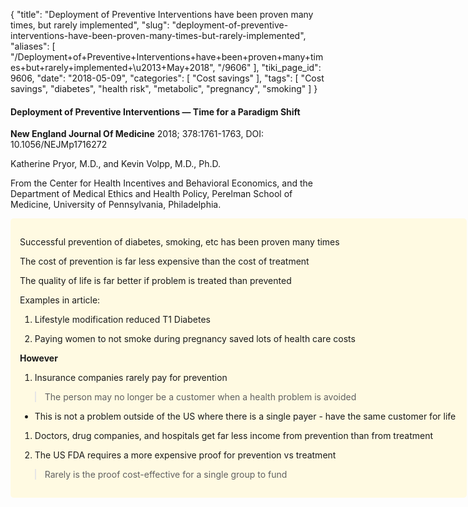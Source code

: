 {
    "title": "Deployment of Preventive Interventions have been proven many times, but rarely implemented",
    "slug": "deployment-of-preventive-interventions-have-been-proven-many-times-but-rarely-implemented",
    "aliases": [
        "/Deployment+of+Preventive+Interventions+have+been+proven+many+times+but+rarely+implemented+\u2013+May+2018",
        "/9606"
    ],
    "tiki_page_id": 9606,
    "date": "2018-05-09",
    "categories": [
        "Cost savings"
    ],
    "tags": [
        "Cost savings",
        "diabetes",
        "health risk",
        "metabolic",
        "pregnancy",
        "smoking"
    ]
}


#### Deployment of Preventive Interventions — Time for a Paradigm Shift

 **New England Journal Of Medicine**  2018; 378:1761-1763, DOI: 10.1056/NEJMp1716272

Katherine Pryor, M.D., and Kevin Volpp, M.D., Ph.D.

From the Center for Health Incentives and Behavioral Economics, and the Department of Medical Ethics and Health Policy, Perelman School of Medicine, University of Pennsylvania, Philadelphia.

<div class="border" style="background-color:#FFFAE2;padding:15px;margin:10px 0;border-radius:5px;width:700px">

Successful prevention of diabetes, smoking, etc has been proven many times

The cost of prevention is far less expensive than the cost of treatment

The quality of life is far better if problem is treated than prevented

Examples in article: 

1. Lifestyle modification reduced T1 Diabetes

1. Paying women to not smoke during pregnancy saved lots of health care costs

 **However** 

1. Insurance companies rarely pay for prevention

> The person may no longer be a customer when a health problem is avoided

   * This is not a problem outside of the US where there is a single payer - have the same customer for life

1. Doctors, drug companies, and hospitals get far less income from prevention than from treatment

1. The US FDA requires a more expensive proof for prevention vs treatment

> Rarely is the proof cost-effective for a single group to fund